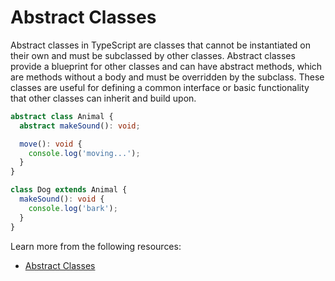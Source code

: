 # Abstract Classes

Abstract classes in TypeScript are classes that cannot be instantiated on their own and must be subclassed by other classes. Abstract classes provide a blueprint for other classes and can have abstract methods, which are methods without a body and must be overridden by the subclass. These classes are useful for defining a common interface or basic functionality that other classes can inherit and build upon.

```typescript
abstract class Animal {
  abstract makeSound(): void;

  move(): void {
    console.log('moving...');
  }
}

class Dog extends Animal {
  makeSound(): void {
    console.log('bark');
  }
}
```

Learn more from the following resources:

- [Abstract Classes](https://www.typescriptlang.org/docs/handbook/2/classes.html#abstract-classes-and-members)
